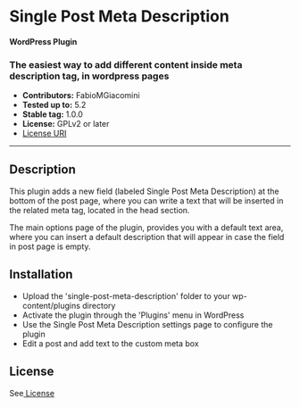 # Single Post Meta Description
<h4>WordPress Plugin</h4>
<h3> The easiest way to add different content inside meta description tag, in wordpress pages</h3>
<ul>
  <li><b>Contributors:</b> FabioMGiacomini</li>
<li><b>Tested up to:</b> 5.2</li>
  <li><b>Stable tag:</b> 1.0.0</li>
<li><b>License:</b> GPLv2 or later</li>

<li><a href="https://www.gnu.org/licenses/gpl-2.0.html">License URI</a></li>
</ul>
<hr>
<h2>Description</h2>
<p>This plugin adds a new field (labeled Single Post Meta Description) at the bottom of the post page, where you can write a text that will be inserted in the related meta tag, located in the head section.

The main options page of the plugin, provides you with a default text area, where you can insert a default description that will appear in case the field in post page is empty.

</p>
<h2>Installation</h2>
<ul>
<li>Upload the 'single-post-meta-description' folder to your wp-content/plugins directory</li>
<li>Activate the plugin through the 'Plugins' menu in WordPress</li>
    <li>Use the Single Post Meta Description settings page to configure the plugin</li> 
  <li>Edit a post and add text to the custom meta box</li>
</ul>

<!--
<h2>Screenshots </h2>
<li> The admin option page (screenshot-1.png)</li>
<li> The post page where the SPMD field takes place (screenshot-2.png)</li>


<h2> Frequently Asked Questions </h2>
<ul>
<li>Q. Where do I find the italian translation of the features of the plugin? </li>
<li>A. If you need help go to <a href="https://viarete.it/single-post-meta-description/" target="_blank">this page</a></li>
<hr/>
<li>Q. How to get in touch with you for further informations or new plugins? </li>
<li>A. Here you can subscribe to the <a href="https://viarete.it/single-post-meta-description/" target="_blank"> newsletter </a></li>
</ul>
-->

<h2>License</h2>
<p>See<a href="https://www.gnu.org/licenses/gpl-2.0.html"> License</a></p>
